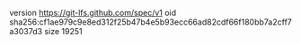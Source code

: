 version https://git-lfs.github.com/spec/v1
oid sha256:cf1ae979c9e8ed312f25b47b4e5b93ecc66ad82cdf66f180bb7a2cff7a3037d3
size 19251
